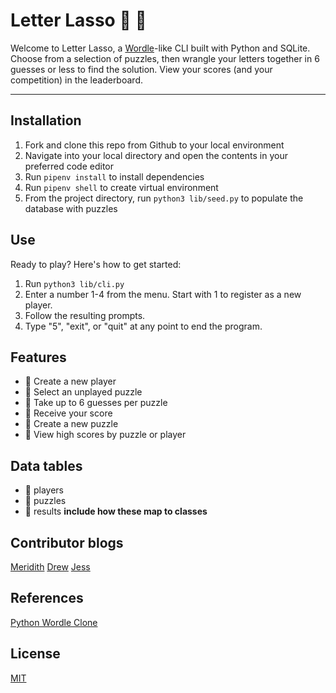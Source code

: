 # Letter Lasso 🐎 🤠

Welcome to Letter Lasso, a [Wordle](https://www.nytimes.com/games/wordle/index.html)-like CLI built with Python and SQLite. Choose from a selection of puzzles, then wrangle your letters together in 6 guesses or less to find the solution. View your scores (and your competition) in the leaderboard.

***

## Installation

1. Fork and clone this repo from Github to your local environment
2. Navigate into your local directory and open the contents in your preferred code editor
3. Run `pipenv install` to install dependencies 
4. Run `pipenv shell` to create virtual environment
5. From the project directory, run `python3 lib/seed.py` to populate the database with puzzles

## Use 
Ready to play? Here's how to get started: 
1. Run `python3 lib/cli.py`
2. Enter a number 1-4 from the menu. Start with 1 to register as a new player. 
3. Follow the resulting prompts.
4. Type "5", "exit", or "quit" at any point to end the program.

## Features 
- 🐎 Create a new player 
- 🐎 Select an unplayed puzzle
- 🐎 Take up to 6 guesses per puzzle
- 🐎 Receive your score 
- 🐎 Create a new puzzle
- 🐎 View high scores by puzzle or player

## Data tables
- 🤠 players
- 🤠 puzzles
- 🤠 results 
**include how these map to classes**

## Contributor blogs
[Meridith](https://medium.com/@meridithlawn2)
[Drew](https://dev.to/drwomble)
[Jess](https://medium.com/@jesscsommer)


## References 
[Python Wordle Clone](https://realpython.com/python-wordle-clone/)

## License
[MIT](https://choosealicense.com/licenses/mit/)
